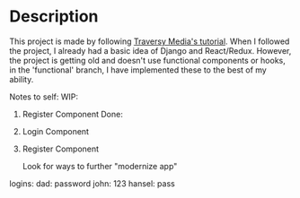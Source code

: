 # Description

This project is made by following [Traversy Media's tutorial](https://www.youtube.com/watch?v=Uyei2iDA4Hs&list=PLillGF-RfqbbRA-CIUxlxkUpbq0IFkX60). When I followed the project, I already had a basic idea of Django and React/Redux. However, the project is getting old and doesn't use functional components or hooks, in the 'functional' branch, I have implemented these to the best of my ability.

Notes to self:
WIP:

1. Register Component
   Done:
1. Login Component
1. Register Component

   Look for ways to further "modernize app"

logins:
dad: password
john: 123
hansel: pass
